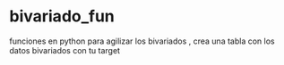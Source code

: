 # bivariado_fun
funciones en python para agilizar los bivariados , crea una tabla con los datos bivariados con tu target
